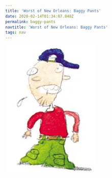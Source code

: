 ```yaml
---
title: 'Worst of New Orleans: Baggy Pants'
date: 2020-02-14T01:34:07.848Z
permalink: baggy-pants
navtitle: 'Worst of New Orleans: Baggy Pants'
tags: nav
---
```

![Illustration titled Worst of New Orleans: Baggy Pants by David Rhoden](/static/img/baggyfinal.jpg "Worst of New Orleans: Baggy Pants")
